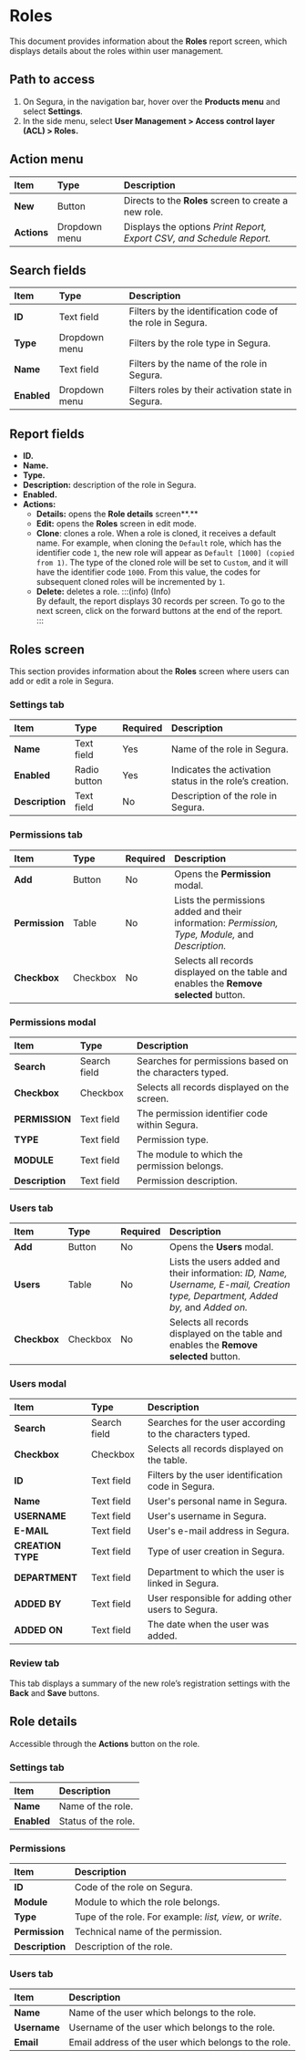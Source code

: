# Roles

This document provides information about the **Roles** report screen, which displays details about the roles within user management.

## Path to access
1. On Segura, in the navigation bar, hover over the **Products menu** and select **Settings**.  
2. In the side menu, select **User Management \> Access control layer (ACL) \> Roles.**

## Action menu
| Item | Type | Description |
| :---- | :---- | :---- |
| **New** | Button | Directs to the **Roles** screen to create a new role. |
| **Actions** | Dropdown menu | Displays the options *Print Report, Export CSV, and Schedule Report.* |

## Search fields
| Item | Type | Description |
| :---- | :---- | :---- |
| **ID** | Text field | Filters by the identification code of the role in Segura. |
| **Type** | Dropdown menu | Filters by the role type in Segura. |
| **Name** | Text field | Filters by the name of the role in Segura. |
| **Enabled** | Dropdown menu | Filters roles by their activation state in Segura.  |

## Report fields
* **ID.**  
* **Name.**  
* **Type.**  
* **Description:** description of the role in Segura.  
* **Enabled.**  
* **Actions:**  
  * **Details:** opens the **Role details** screen**.** 
  * **Edit:** opens the **Roles** screen in edit mode. 
  * **Clone**: clones a role. When a role is cloned, it receives a default name. For example, when cloning the `Default` role, which has the identifier code `1`, the new role will appear as `Default [1000] (copied from 1)`. The type of the cloned role will be set to `Custom`, and it will have the identifier code `1000`. From this value, the codes for subsequent cloned roles will be incremented by `1`.  
  * **Delete:** deletes a role.
:::(info) (Info)  
By default, the report displays 30 records per screen. To go to the next screen, click on the forward buttons at the end of the report.  
:::

## Roles screen
This section provides information about the **Roles** screen where users can add or edit a role in Segura.

### Settings tab
| Item | Type | Required | Description |
| :---- | :---- | :---- | :---- |
| **Name** | Text field | Yes | Name of the role in Segura. |
| **Enabled** | Radio button | Yes | Indicates the activation status in the role’s creation.   |
| **Description** | Text field | No | Description of the role in Segura. |

### Permissions tab
| Item | Type | Required | Description |
| :---- | :---- | :---- | :---- |
| **Add** | Button | No | Opens the **Permission** modal. |
| **Permission** | Table | No | Lists the permissions added and their information: *Permission, Type, Module,* and *Description.* |
| **Checkbox** | Checkbox | No | Selects all records displayed on the table and enables the **Remove selected** button. |

### Permissions modal
| Item | Type | Description |
| :---- | :---- | :---- |
| **Search** | Search field | Searches for permissions based on the characters typed. |
| **Checkbox** | Checkbox | Selects all records displayed on the screen. |
| **PERMISSION** | Text field | The permission identifier code within Segura. |
| **TYPE** | Text field | Permission type. |
| **MODULE** | Text field | The module to which the permission belongs. |
| **Description** | Text field | Permission description. |

### Users tab
| Item | Type | Required | Description |
| :---- | :---- | :---- | :---- |
| **Add** | Button | No | Opens the **Users** modal. |
| **Users** | Table | No | Lists the users added and their information: *ID, Name, Username, E-mail, Creation type, Department, Added by,* and *Added on.* |
| **Checkbox** | Checkbox | No | Selects all records displayed on the table and enables the **Remove selected** button. |

### Users modal
| Item | Type | Description |
| :---- | :---- | :---- |
| **Search** | Search field | Searches for the user according to the characters typed. |
| **Checkbox** | Checkbox | Selects all records displayed on the table. |
| **ID** | Text field | Filters by the user identification code in Segura. |
| **Name** | Text field | User's personal name in Segura. |
| **USERNAME** | Text field | User's username in Segura. |
| **E-MAIL** | Text field | User's e-mail address in Segura. |
| **CREATION TYPE** | Text field | Type of user creation in Segura. |
| **DEPARTMENT** | Text field | Department to which the user is linked in Segura. |
| **ADDED BY** | Text field | User responsible for adding other users to Segura. |
| **ADDED ON** | Text field | The date when the user was added. |

### Review tab
This tab displays a summary of the new role’s registration settings with the **Back** and **Save** buttons.

## Role details
Accessible through the **Actions** button on the role.

### Settings tab
| Item | Description |
| :---- | :---- |
| **Name** | Name of the role. |
| **Enabled** | Status of the role. |

### Permissions
| Item | Description |
| :---- | :---- |
| **ID** | Code of the role on Segura. |
| **Module** | Module to which the role belongs. |
| **Type** | Tupe of the role. For example: *list, view,* or *write*. |
| **Permission** | Technical name of the permission. |
| **Description** | Description of the role. |

### Users tab
| Item | Description |
| :---- | :---- |
| **Name** | Name of the user which belongs to the role. |
| **Username** | Username of the user which belongs to the role. |
| **Email** | Email address of the user which belongs to the role. |



